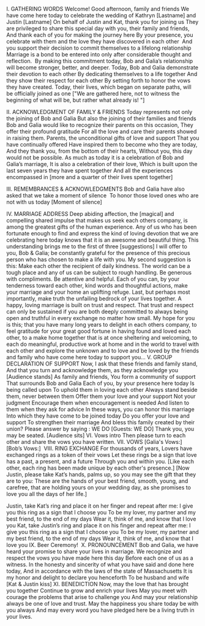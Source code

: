I. GATHERING WORDS Welcome! Good afternoon, family and friends We have come here today to celebrate the wedding of Kathryn [Lastname] and Justin [Lastname]
On behalf of Justin and Kat, thank you for joining us They are privileged to share this special day with you, their family and friends, And thank each of you for making the journey here By your presence, you celebrate with them and the love they have discovered in each other
 And you support their decision to commit themselves to a lifelong relationship
Marriage is a bond to be entered into only after considerable thought and reflection. 
By making this commitment today, Bob and Galia’s relationship will become stronger, better, and deeper. Today, Bob and Galia demonstrate their devotion to each other By dedicating themselves to a life together And they show their respect for each other By setting forth to honor the vows they have created. Today, their lives, which began on separate paths, will be officially joined as one
["We are gathered here, not to witness the beginning of what will be, but rather what already is! "]

II. ACKNOWLEDGMENT OF FAMILY & FRIENDS Today represents not only the joining of Bob and Galia But also the joining of their families and friends
Bob and Galia would like to recognize their parents on this occasion, They offer their profound gratitude For all the love and care their parents showed in raising them. Parents, the unconditional gifts of love and support That you have continually offered Have inspired them to become who they are today, And they thank you, from the bottom of their hearts, Without you, this day would not be possible.
As much as today it is a celebration of Bob and Galia’s marriage, It is also a celebration of their love, Which is built upon the last seven years they have spent together And all the experiences encompassed in [more and a quarter of their lives spent together]

III. REMEMBRANCES & ACKNOWLEDGMENTS Bob and Galia have also asked that we take a moment  of silence  To honor those loved ones who are not with us today
[Moment of silence]

IV. MARRIAGE ADDRESS Deep abiding affection, the [magical] and compelling shared impulse that makes us seek each others company, is among the greatest gifts of the human experience. Any of us who has been fortunate enough to find and express the kind of loving devotion that we are celebrating here today knows that it is an awesome and beautiful thing.
This understanding brings me to the first of three [suggestions] I will offer to you, Bob & Galia; be constantly grateful for the presence of this precious person who has chosen to make a life with you.
My second suggestion is this: Make each other the recipient of daily kindness. The world can be a tough place and any of us can be subject to rough handling. Be generous with compliments. Be attentive and helpful. Each of you can, by your tenderness toward each other, kind words and thoughtful actions, make your marriage and your home an uplifting refuge.
Last, but perhaps most importantly, make truth the unfailing bedrock of your lives together. A happy, loving marriage is built on trust and respect. That trust and respect can only be sustained if you are both deeply committed to always being open and truthful in every exchange no matter how small.
My hope for you is this; that you have many long years to delight in each others company, to feel gratitude for your great good fortune in having found and loved each other, to a make home together that is at once sheltering and welcoming, to each do meaningful, productive work at home and in the world
to travel with each other and explore the unknown and to love and be loved by the friends and family who have come here today to support you…
V. GROUP DECLARATION OF SUPPORT Now, I ask that these friends and family stand, And that you turn and acknowledge them, as they acknowledge you
[Audience stands]
As family and friends, You form a community of support That surrounds Bob and Galia Each of you, by your presence here today Is being called upon To uphold them in loving each other
Always stand beside them, never between them Offer them your love and your support Not your judgment Encourage them when encouragement is needed And listen to them when they ask for advice
In these ways, you can honor this marriage Into which they have come to be joined today
Do you offer your love and support To strengthen their marriage And bless this family created by their union?
Please answer by saying : WE DO
[Guests: WE DO]
Thank you, you may be seated.
[Audience sits]
VI. Vows intro Then please turn to each other and share the vows you have written.
VII. VOWS
[Galia's Vows:] 
[Bob’s Vows:] 
VIII. RING EXCHANGE For thousands of years, Lovers have exchanged rings as a token of their vows Let these rings be a sign that love has a past, a present, and a future Through you and within you.
[Like each other, each ring has been made unique by each other's presence.] 
[Now Justin, please take Kat’s hands, palms up, so you may see the gift that they are to you:
These are the hands of your best friend, smooth, young, and carefree, that are holding yours on your wedding day, as she promises to love you all the days of her life.]

Justin, take Kat’s ring and place it on her finger and repeat after me:
I give you this ring as a sign that I choose you To be my lover, my partner and my best friend, to the end of my days Wear it, think of me, and know that I love you
Kat, take Justin’s ring and place it on his finger and repeat after me:
I give you this ring as a sign that I choose you To be my lover, my partner and my best friend, to the end of my days Wear it, think of me, and know that I love you
IX. Beer Ceremony! 
X. PRONOUNCEMENT Bob and Galia, we have heard your promise to share your lives in marriage. We recognize and respect the vows you have made here this day Before each one of us as a witness.
In the honesty and sincerity of what you have said and done here today, And in accordance with the laws of the state of Massachusetts It is my honor and delight to declare you henceforth To be husband and wife 
[Kat & Justin kiss]
XI. BENEDICTION Now, may the love that has brought you together Continue to grow and enrich your lives May you meet with courage the problems that arise to challenge you And may your relationship always be one of love and trust.
May the happiness you share today be with you always And may every word you have pledged here be a living truth in your lives.
